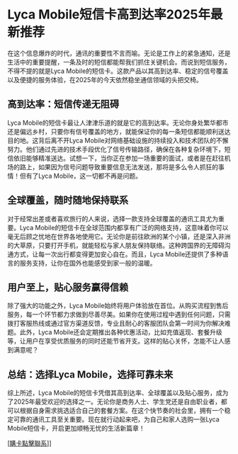 # Lyca Mobile短信卡高到达率2025年最新推荐

在这个信息爆炸的时代，通讯的重要性不言而喻。无论是工作上的紧急通知，还是生活中的重要提醒，一条及时的短信都能帮我们抓住关键机会。而说到短信服务，不得不提的就是Lyca Mobile的短信卡。这款产品以其高到达率、稳定的信号覆盖以及便捷的服务体验，在2025年的今天依然稳坐通信领域的头把交椅。

## 高到达率：短信传递无阻碍

Lyca Mobile的短信卡最让人津津乐道的就是它的高到达率。无论你身处繁华都市还是偏远乡村，只要你有信号覆盖的地方，就能保证你的每一条短信都能顺利送达目的地。这背后离不开Lyca Mobile对网络基础设施的持续投入和技术团队的不懈努力。他们通过先进的技术手段优化了信号传输路径，确保在各种复杂环境下，短信依旧能够精准送达。试想一下，当你正在参加一场重要的面试，或者是在赶往机场的路上，如果因为信号问题导致重要信息无法发送，那将是多么令人抓狂的事情！但有了Lyca Mobile，这一切都不再是问题。

## 全球覆盖，随时随地保持联系

对于经常出差或者喜欢旅行的人来说，选择一款支持全球覆盖的通讯工具尤为重要。Lyca Mobile的短信卡在全球范围内都享有广泛的网络支持，这意味着你可以毫无后顾之忧地在世界各地使用它。无论你是前往欧洲的某个小镇，还是深入非洲的大草原，只要打开手机，就能轻松与家人朋友保持联络。这种跨国界的无障碍沟通方式，让每一次出行都变得更加安心自在。而且，Lyca Mobile还提供了多种语言的服务支持，让你在国外也能感受到家一般的温暖。

## 用户至上，贴心服务赢得信赖

除了强大的功能之外，Lyca Mobile始终将用户体验放在首位。从购买流程到售后服务，每一个环节都力求做到尽善尽美。如果你在使用过程中遇到任何问题，只需拨打客服热线或通过官方渠道反馈，专业且耐心的客服团队会第一时间为你解决难题。此外，Lyca Mobile还会定期推出各种优惠活动，比如充值返现、套餐升级等，让用户在享受优质服务的同时还能节省开支。这样的贴心关怀，怎能不让人感到满意呢？

## 总结：选择Lyca Mobile，选择可靠未来

综上所述，Lyca Mobile的短信卡凭借其高到达率、全球覆盖以及贴心服务，成为了2025年最受欢迎的选择之一。无论你是商务人士、学生党还是自由职业者，都可以根据自身需求挑选适合自己的套餐方案。在这个快节奏的社会里，拥有一个稳定可靠的通讯工具至关重要。现在就行动起来吧，为自己和家人选购一张Lyca Mobile短信卡，开启更加顺畅无忧的生活新篇章！

[[購卡點擊聯系](https://t.me/s/SXDXQF)]]